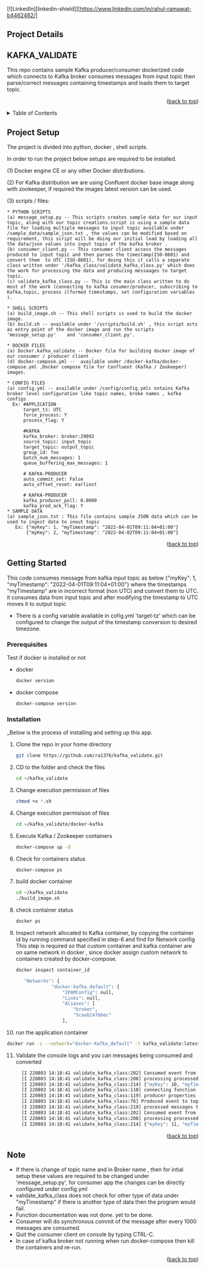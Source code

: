 <div id="top"></div>
<!--
*** This repo contains sample Kafka producer/consumer dockerized code which connects to Kafka broker 
*** consumes messages from input topic then parse/correct messages containing timestamps
*** and loads them to target topic.
-->



<!-- PROJECT KAFKA_VALIDATE -->
<!--
*** The sample code can be cloned from repo and modified as required.
-->

[![LinkedIn][linkedin-shield]][https://www.linkedin.com/in/rahul-ramawat-b4462482/]

<!--This project contains -->

## Project Details
## KAFKA_VALIDATE

This repo contains sample Kafka producer/consumer dockerized code which connects to Kafka broker 
consumes messages from input topic then parse/correct messages containing timestamps
and loads them to target topic.

<p align="right">(<a href="#top">back to top</a>)</p>


<!-- TABLE OF CONTENTS -->
<details>
  <summary>Table of Contents</summary>
  <ol>
    <li>
      <a href="#setup">Project Setup</a>
      <ul>
        <li><a href="#how-to-run">How to run</a></li>
      </ul>
    </li>
    <li>
      <a href="#code-explaination">Code Explaination</a>
      <ul>
        <li><a href="#script-files">script files</a></li>
        <li><a href="#docker-files">docker files</a></li>
      </ul>
    </li>
    <li><a href="#usage">Usage</a></li>
  </ol>
</details>



<!-- Project Setup -->
## Project Setup

The project is divided into python, docker , shell scripts.


In order to run the project below setups are required to be installed.


(1) Docker engine CE or any other Docker distributions.

(2) For Kafka distribution we are using Confluent docker base image along with zookeeper, if required the images latest version can be used.


(3) scripts / files:

    * PYTHON SCRIPTS  
    (a) message_setup.py -- This scripts creates sample data for our input topic, along with our topic creations.script is using a sample data file for loading multiple messages to input topic available under /sample_data/sample_json.txt , the values can be modified based on requirement, this script will be doing our initial load by loading all the data/json values into input topic of the kafka broker .
    (b) consumer_client.py -- This consumer client access the messages produced to input topic and then parses the timestamp(ISO-8601) and convert them  to UTC (ISO-8601), for doing this it calls a separate class written under '/kafka_class/validate_kafka_class.py' which does the work for processing the data and producing messaages to target topic.
    (c) validate_kafka_class.py -- This is the main class written to do most of the work (connecting to kafka cosumer/producer, subscribing to Kafka,topic, process ilformed timestamps, set configuration variables ).
    
    * SHELL SCRIPTS
    (a) build_image.sh -- This shell scripts is used to build the docker image.
    (b) build.sh -- available under '/scripts/build.sh' , this script acts as entry point of the docker image and run the scripts 'message_setup.py'    and 'consumer_client.py'.
    
    * DOCKER FILES
    (a) Docker.kafka_validate -- Docker file for building docker image of our consumer / producer client .
    (d) docker-compose.yml --  available under /docker-kafka/docker-compose.yml ,Docker compose file for Confluent (Kafka / Zookeeper) images.

    * CONFIG FILES
    (a) config.yml -- available under /config/config.ymlc ontains Kafka broker level configuration like topic names, broke names , kafka configs 
      Ex: #APPLICATION
          target_tz: UTC
          force_process: Y
          process_flag: Y

          #KAFKA
          kafka_broker: broker:29092
          source_topic: input_topic
          target_topic: output_topic
          group_id: foo
          batch_num_messages: 1
          queue_buffering_max_messages: 1

          # KAFKA-PRODUCER
          auto_commit_set: False
          auto_offset_reset: earliest

          # KAFKA-PRODUCER
          kafka_producer_poll: 0.0009
          kafka_prod_ack_flag: Y
    * SAMPLE DATA
    (a) sample_json.txt : This file contains sample JSON data which can be used to ingest data to inout topic
       Ex: {"myKey": 1, "myTimestamp": "2022-04-01T09:11:04+01:00"}
           {"myKey": 2, "myTimestamp": "2022-04-02T09:11:04+01:00"}

<p align="right">(<a href="#top">back to top</a>)</p>


<!-- GETTING STARTED -->
## Getting Started
This code consumes message from kafka input topic as below
{"myKey": 1, "myTimestamp": "2022-04-01T09:11:04+01:00"}
where the timestamps "myTimestamp" are in incorrect format (non UTC) and convert them to UTC.
it consumes data from input topic and after modifying the timestamp to UTC moves it to output topic
* There is a config variable available in cofig.yml 'target-tz' which can be configured to change the output of the timestamp conversion to desired    timezone.


### Prerequisites

Test if docker is installed or not
* docker
  ```sh
  docker version
  ```
* docker compose
  ```sh
  docker-compose version
  ```

### Installation

_Below is the process of installing and setting up this app.

   
1. Clone the repo in your home directory
   ```sh
   git clone https://github.com/ra1376/kafka_validate.git
   ```
2. CD to the folder and check the files
   ```sh
   cd ~/kafka_validate
   ```
3. Change execution permisison of files
   ```sh
   chmod +x *.sh
   ```
4. Change execution permisison of files
   ```sh
   cd ~/kafka_validate/docker-kafka
   ```
5. Execute Kafka / Zookeeper containers 
   ```sh
   docker-compose up -d
   ```
6. Check for containers status
   ```sh
   docker-compose ps
   ```
7. build docker container
   ```sh
   cd ~/kafka_validate
   ./build_image.sh
   ```
8. check container status
   ```sh
   docker ps
   ```
9. Inspect network allocated to Kafka container, by copying the container id by running command specified in step-6 and find for Network config 
   This step is required so that custom container and kafka container are on same network in docker , since docker assign custom network to containers created by docker-compose.
   
   ```sh
   docker inspect container_id
   ```
   ```sh
      "Networks": {
                "docker-kafka_default": {
                    "IPAMConfig": null,
                    "Links": null,
                    "Aliases": [
                        "broker",
                        "5caab1476bec"
                    ],
   ```
10. run the application container
   ```sh
   docker run -i --network="docker-kafka_default" -t kafka_validate:latest /root/scripts/build.sh
   ```
11. Validate the console logs and you can messages being consumed and converted
    ```sh
      [I 220803 14:18:41 validate_kafka_class:202] Consumed event from topic input_topic: key = 10           value = {"myKey": 10, "myTimestamp": "2022-04-10T09:11:04+01:00"}
      [I 220803 14:18:41 validate_kafka_class:208] processing processed messages to target_topic for incorrect timestamp values to topic : output_topic
      [I 220803 14:18:41 validate_kafka_class:214] {"myKey": 10, "myTimestamp": "2022-04-10T08:11:04+00:00"}
      [I 220803 14:18:41 validate_kafka_class:110] connecting function connect_kafka_producer
      [I 220803 14:18:41 validate_kafka_class:119] producer properties {'bootstrap.servers': 'broker:29092', 'acks': 'all', 'batch.num.messages': 1, 'queue.buffering.max.messages': 1}
      [I 220803 14:18:41 validate_kafka_class:76] Produced event to topic output_topic: key = 10           value = {'myKey': 10, 'myTimestamp': '2022-04-10T08:11:04+00:00'}
      [I 220803 14:18:41 validate_kafka_class:219] processed messages to Kafka target topic
      [I 220803 14:18:41 validate_kafka_class:202] Consumed event from topic input_topic: key = 11           value = {"myKey": 11, "myTimestamp": "2022-04-11T09:11:04+01:00"}
      [I 220803 14:18:41 validate_kafka_class:208] processing processed messages to target_topic for incorrect timestamp values to topic : output_topic
      [I 220803 14:18:41 validate_kafka_class:214] {"myKey": 11, "myTimestamp": "2022-04-11T08:11:04+00:00"}

    ``` 

<p align="right">(<a href="#top">back to top</a>)</p>



<!-- Note -->
## Note

* If there is change of topic name and in Broker name , then for intial setup these values are required to be changed under 'message_setup.py', for consumer app the changes can be directly configured under config.yml
* validate_kafka_class does not check for other type of data under "myTimestamp" if there is another type of data then the program would fail.
* Function documentation was not done. yet to be done.
* Consumer will do synchronous commit of the message after every 1000 messages are consumed.
* Quit the consumer client on console by typing CTRL-C.
* In case of kafka broker not running when run docker-compose then kill the containers and re-run.


<p align="right">(<a href="#top">back to top</a>)</p>

